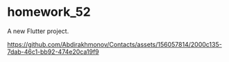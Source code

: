 # homework_52

A new Flutter project.


https://github.com/Abdirakhmonov/Contacts/assets/156057814/2000c135-7dab-46c1-bb92-474e20ca19f9

